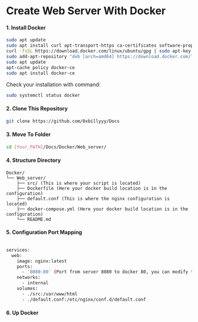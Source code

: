 # Create Web Server With Docker

#### 1. Install Docker

```bash
sudo apt update
sudo apt install curl apt-transport-https ca-certificates software-properties-common
curl -fsSL https://download.docker.com/linux/ubuntu/gpg | sudo apt-key add -
sudo add-apt-repository "deb [arch=amd64] https://download.docker.com/linux/ubuntu focal stable"
sudo apt update
apt-cache policy docker-ce
sudo apt install docker-ce

```

  Check your installation with command: 

```bash
sudo systemctl status docker
```

#### 2. Clone This Repository

```bash
git clone https://github.com/0xbillyyy/Docs
```

#### 3. Move To Folder

```bash
cd [Your_PATH]/Docs/Docker/Web_server/
```

#### 4. Structure Directory

```
Docker/
└── Web_server/
    ├── src/ (This is where your script is located)
    ├── Dockerfile (Here your docker build location is in the configuration)
    ├── default.conf (This is where the nginx configuration is located)
    ├── docker-compose.yml (Here your docker build location is in the configuration)
    └── README.md
```

#### 5.  Configuration Port Mapping

```bash

services:
  web:
    image: nginx:latest
    ports:
      - '8080:80' (Port from server 8080 to docker 80, you can modify the port from)
    networks:
      - internal
    volumes:
      - ./src:/var/www/html
      - ./default.conf:/etc/nginx/conf.d/default.conf
```

#### 6. Up Docker
